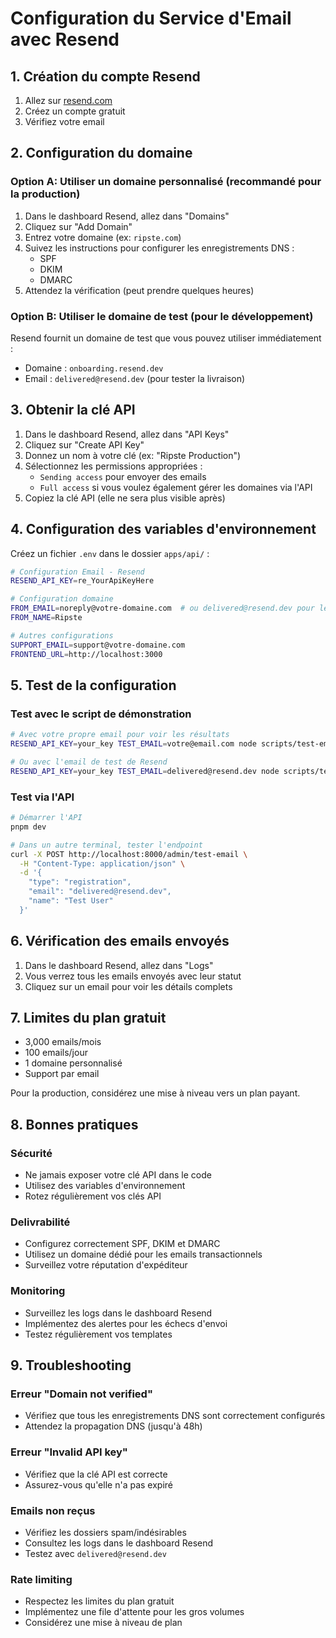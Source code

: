 # Configuration du Service d'Email avec Resend

## 1. Création du compte Resend

1. Allez sur [resend.com](https://resend.com)
2. Créez un compte gratuit
3. Vérifiez votre email

## 2. Configuration du domaine

### Option A: Utiliser un domaine personnalisé (recommandé pour la production)

1. Dans le dashboard Resend, allez dans "Domains"
2. Cliquez sur "Add Domain"
3. Entrez votre domaine (ex: `ripste.com`)
4. Suivez les instructions pour configurer les enregistrements DNS :
   - SPF
   - DKIM
   - DMARC
5. Attendez la vérification (peut prendre quelques heures)

### Option B: Utiliser le domaine de test (pour le développement)

Resend fournit un domaine de test que vous pouvez utiliser immédiatement :
- Domaine : `onboarding.resend.dev`
- Email : `delivered@resend.dev` (pour tester la livraison)

## 3. Obtenir la clé API

1. Dans le dashboard Resend, allez dans "API Keys"
2. Cliquez sur "Create API Key"
3. Donnez un nom à votre clé (ex: "Ripste Production")
4. Sélectionnez les permissions appropriées :
   - `Sending access` pour envoyer des emails
   - `Full access` si vous voulez également gérer les domaines via l'API
5. Copiez la clé API (elle ne sera plus visible après)

## 4. Configuration des variables d'environnement

Créez un fichier `.env` dans le dossier `apps/api/` :

```bash
# Configuration Email - Resend
RESEND_API_KEY=re_YourApiKeyHere

# Configuration domaine
FROM_EMAIL=noreply@votre-domaine.com  # ou delivered@resend.dev pour les tests
FROM_NAME=Ripste

# Autres configurations
SUPPORT_EMAIL=support@votre-domaine.com
FRONTEND_URL=http://localhost:3000
```

## 5. Test de la configuration

### Test avec le script de démonstration

```bash
# Avec votre propre email pour voir les résultats
RESEND_API_KEY=your_key TEST_EMAIL=votre@email.com node scripts/test-email.ts

# Ou avec l'email de test de Resend
RESEND_API_KEY=your_key TEST_EMAIL=delivered@resend.dev node scripts/test-email.ts
```

### Test via l'API

```bash
# Démarrer l'API
pnpm dev

# Dans un autre terminal, tester l'endpoint
curl -X POST http://localhost:8000/admin/test-email \
  -H "Content-Type: application/json" \
  -d '{
    "type": "registration",
    "email": "delivered@resend.dev",
    "name": "Test User"
  }'
```

## 6. Vérification des emails envoyés

1. Dans le dashboard Resend, allez dans "Logs"
2. Vous verrez tous les emails envoyés avec leur statut
3. Cliquez sur un email pour voir les détails complets

## 7. Limites du plan gratuit

- 3,000 emails/mois
- 100 emails/jour
- 1 domaine personnalisé
- Support par email

Pour la production, considérez une mise à niveau vers un plan payant.

## 8. Bonnes pratiques

### Sécurité
- Ne jamais exposer votre clé API dans le code
- Utilisez des variables d'environnement
- Rotez régulièrement vos clés API

### Delivrabilité
- Configurez correctement SPF, DKIM et DMARC
- Utilisez un domaine dédié pour les emails transactionnels
- Surveillez votre réputation d'expéditeur

### Monitoring
- Surveillez les logs dans le dashboard Resend
- Implémentez des alertes pour les échecs d'envoi
- Testez régulièrement vos templates

## 9. Troubleshooting

### Erreur "Domain not verified"
- Vérifiez que tous les enregistrements DNS sont correctement configurés
- Attendez la propagation DNS (jusqu'à 48h)

### Erreur "Invalid API key"
- Vérifiez que la clé API est correcte
- Assurez-vous qu'elle n'a pas expiré

### Emails non reçus
- Vérifiez les dossiers spam/indésirables
- Consultez les logs dans le dashboard Resend
- Testez avec `delivered@resend.dev`

### Rate limiting
- Respectez les limites du plan gratuit
- Implémentez une file d'attente pour les gros volumes
- Considérez une mise à niveau de plan
